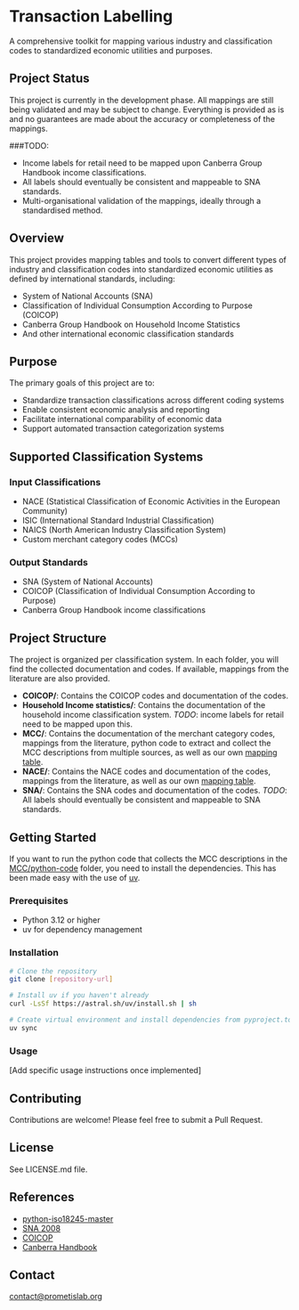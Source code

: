 # Transaction Labelling

A comprehensive toolkit for mapping various industry and classification codes to standardized economic utilities and purposes.

## Project Status

This project is currently in the development phase. All mappings are still being validated and may be subject to change. Everything is provided as is and no guarantees are made about the accuracy or completeness of the mappings.

###TODO:
- Income labels for retail need to be mapped upon Canberra Group Handbook income classifications.
- All labels should eventually be consistent and mappeable to SNA standards.
- Multi-organisational validation of the mappings, ideally through a standardised method.

## Overview

This project provides mapping tables and tools to convert different types of industry and classification codes into standardized economic utilities as defined by international standards, including:

- System of National Accounts (SNA)
- Classification of Individual Consumption According to Purpose (COICOP)
- Canberra Group Handbook on Household Income Statistics
- And other international economic classification standards

## Purpose

The primary goals of this project are to:
- Standardize transaction classifications across different coding systems
- Enable consistent economic analysis and reporting
- Facilitate international comparability of economic data
- Support automated transaction categorization systems

## Supported Classification Systems

### Input Classifications
- NACE (Statistical Classification of Economic Activities in the European Community)
- ISIC (International Standard Industrial Classification)
- NAICS (North American Industry Classification System)
- Custom merchant category codes (MCCs)

### Output Standards
- SNA (System of National Accounts)
- COICOP (Classification of Individual Consumption According to Purpose)
- Canberra Group Handbook income classifications

## Project Structure
The project is organized per classification system. In each folder, you will find the collected documentation and codes. If available, mappings from the literature are also provided. 
- **COICOP/**: Contains the COICOP codes and documentation of the codes.
- **Household Income statistics/**: Contains the documentation of the household income classification system. *TODO*: income labels for retail need to be mapped upon this.
- **MCC/**: Contains the documentation of the merchant category codes, mappings from the literature, python code to extract and collect the MCC descriptions from multiple sources, as well as our own [mapping table](https://github.com/PrometisLab/transaction_labelling/tree/main/MCC/mapping%20to%20coicop).
- **NACE/**: Contains the NACE codes and documentation of the codes, mappings from the literature, as well as our own [mapping table](https://github.com/PrometisLab/transaction_labelling/tree/main/NACE/mapping%20to%20label).
- **SNA/**: Contains the SNA codes and documentation of the codes. *TODO*: All labels should eventually be consistent and mappeable to SNA standards.

## Getting Started
If you want to run the python code that collects the MCC descriptions in the [MCC/python-code](https://github.com/PrometisLab/transaction_labelling/tree/main/MCC/python-code) folder, you need to install the dependencies. This has been made easy with the use of [uv](https://astral.sh/uv/).

### Prerequisites
- Python 3.12 or higher
- uv for dependency management

### Installation

```bash
# Clone the repository
git clone [repository-url]

# Install uv if you haven't already
curl -LsSf https://astral.sh/uv/install.sh | sh

# Create virtual environment and install dependencies from pyproject.toml
uv sync
```

### Usage

[Add specific usage instructions once implemented]

## Contributing

Contributions are welcome! Please feel free to submit a Pull Request.

## License

See LICENSE.md file.

## References
- [python-iso18245-master](https://github.com/jleclanche/python-iso18245)
- [SNA 2008](https://unstats.un.org/unsd/nationalaccount/sna2008.asp)
- [COICOP](https://unstats.un.org/unsd/classifications/unsdclassifications/COICOP_2018_-_pre-edited_white_cover_version_-_2018-12-26.pdf)
- [Canberra Handbook](https://unece.org/fileadmin/DAM/stats/publications/2011/Canberra_Group_Handbook_2nd_edition.pdf)

## Contact

contact@prometislab.org